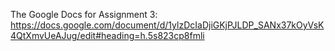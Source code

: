 The Google Docs for Assignment 3: https://docs.google.com/document/d/1ylzDcIaDjiGKjPJLDP_SANx37kOyVsK4QtXmvUeAJug/edit#heading=h.5s823cp8fmli
